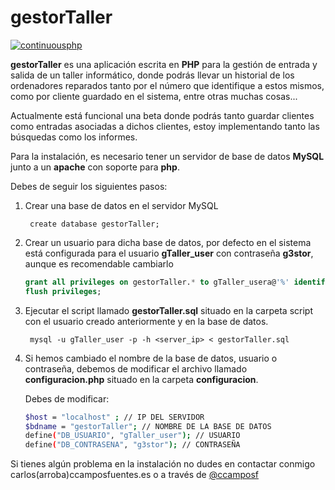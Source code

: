 gestorTaller
============

[![continuousphp](https://img.shields.io/continuousphp/git-hub/doctrine/dbal/master.svg)]()

**gestorTaller** es una aplicación escrita en **PHP** para la gestión de entrada y salida de un taller informático, donde podrás llevar un historial de los ordenadores reparados tanto por el número que identifique a estos mismos, como por cliente guardado en el sistema, entre otras muchas cosas... <br>

Actualmente está funcional una beta donde podrás tanto guardar clientes como entradas asociadas a dichos clientes, estoy implementando tanto las búsquedas como los informes.  

Para la instalación, es necesario tener un servidor de base de datos **MySQL** junto a un **apache** con soporte para **php**.

Debes de seguir los siguientes pasos:

1. Crear una base de datos en el servidor MySQL

		create database gestorTaller;

2. Crear un usuario para dicha base de datos, por defecto en el sistema está configurada para el usuario **gTaller_user** con contraseña **g3stor**, aunque es recomendable cambiarlo
	```sql
	grant all privileges on gestorTaller.* to gTaller_usera@'%' identified by 'g3stor' with grant option;  
	flush privileges;
	```
3. Ejecutar el script llamado **gestorTaller.sql** situado en la carpeta script con el usuario creado anteriormente y en la base de datos.

		mysql -u gTaller_user -p -h <server_ip> < gestorTaller.sql

4. Si hemos cambiado el nombre de la base de datos, usuario o contraseña, debemos de modificar el archivo llamado **configuracion.php** situado en la carpeta **configuracion**.

	Debes de modificar:

	```sh
	$host = "localhost" ; // IP DEL SERVIDOR
	$bdname = "gestorTaller"; // NOMBRE DE LA BASE DE DATOS
	define("DB_USUARIO", "gTaller_user"); // USUARIO
	define("DB_CONTRASENA", "g3stor"); // CONTRASEÑA
	```
Si tienes algún problema en la instalación no dudes en contactar conmigo carlos(arroba)ccamposfuentes.es o a través de [@ccamposf](http://twitter.com/ccamposf)
